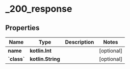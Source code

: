 
# _200_response

## Properties
Name | Type | Description | Notes
------------ | ------------- | ------------- | -------------
**name** | **kotlin.Int** |  |  [optional]
**&#x60;class&#x60;** | **kotlin.String** |  |  [optional]



